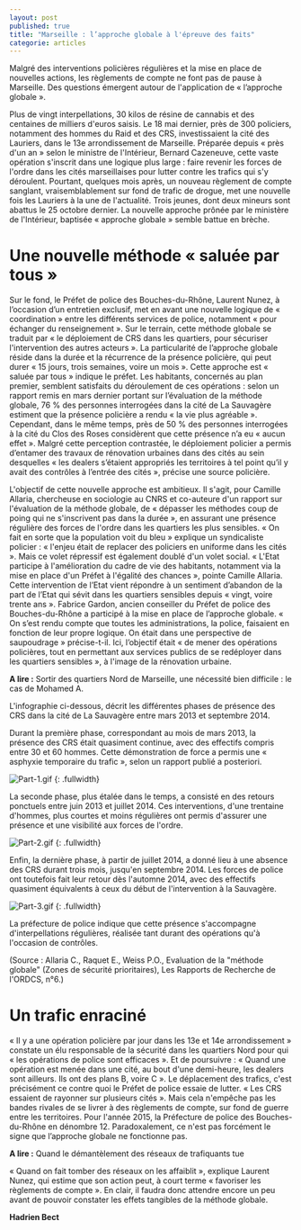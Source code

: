 ```yaml
---
layout: post
published: true
title: "Marseille : l’approche globale à l'épreuve des faits"
categorie: articles
---
```


Malgré des interventions policières régulières et la mise en place de nouvelles actions, les règlements de compte ne font pas de pause à Marseille. Des questions émergent autour de l'application de « l’approche globale ».

Plus de vingt interpellations, 30 kilos de résine de cannabis et des centaines de milliers d'euros saisis. Le 18 mai dernier, près de 300 policiers, notamment des hommes du Raid et des CRS, investissaient la cité des Lauriers, dans le 13e arrondissement de Marseille. Préparée depuis « près d'un an » selon le ministre de l'Intérieur, Bernard Cazeneuve, cette vaste opération s'inscrit dans une logique plus large : faire revenir les forces de l'ordre dans les cités marseillaises pour lutter contre les trafics qui s'y déroulent. Pourtant, quelques mois après, un nouveau règlement de compte sanglant, vraisemblablement sur fond de trafic de drogue, met une nouvelle fois les Lauriers à la une de l'actualité. Trois jeunes, dont deux mineurs sont abattus le 25 octobre dernier. La nouvelle approche prônée par le ministère de l'Intérieur, baptisée « approche globale » semble battue en brèche.

# Une nouvelle méthode « saluée par tous »

Sur le fond, le Préfet de police des Bouches-du-Rhône, Laurent Nunez, à l’occasion d’un entretien exclusif, met en avant une nouvelle logique de « coordination » entre les différents services de police, notamment « pour échanger du renseignement ». Sur le terrain, cette méthode globale se traduit par « le déploiement de CRS dans les quartiers, pour sécuriser l'intervention des autres acteurs ». La particularité de l’approche globale réside dans la durée et la récurrence de la présence policière, qui peut durer « 15 jours, trois semaines, voire un mois ». Cette approche est « saluée par tous » indique le préfet. Les habitants, concernés au plan premier, semblent satisfaits du déroulement de ces opérations : selon un rapport remis en mars dernier portant sur l’évaluation de la méthode globale, 76 % des personnes interrogées dans la cité de La Sauvagère estiment que la présence policière a rendu « la vie plus agréable ». Cependant, dans le même temps, près de 50 % des personnes interrogées à la cité du Clos des Roses considèrent que cette présence n’a eu « aucun effet ». Malgré cette perception contrastée, le déploiement policier a permis d’entamer des travaux de rénovation urbaines dans des cités au sein desquelles « les dealers s’étaient appropriés les territoires à tel point qu’il y avait des contrôles à l’entrée des cités », précise une source policière.


L'objectif de cette nouvelle approche est ambitieux. Il s'agit, pour Camille Allaria, chercheuse en sociologie au CNRS et co-auteure d'un rapport sur l'évaluation de la méthode globale, de « dépasser les méthodes coup de poing qui ne s'inscrivent pas dans la durée », en assurant une présence régulière des forces de l'ordre dans les quartiers les plus sensibles. « On fait en sorte que la population voit du bleu » explique un syndicaliste policier : « l'enjeu était de replacer des policiers en uniforme dans les cités ». Mais ce volet répressif est également doublé d'un volet social. « L'Etat participe à l'amélioration du cadre de vie des habitants, notamment via la mise en place d'un Préfet à l'égalité des chances », pointe Camille Allaria. Cette intervention de l’Etat vient répondre à un sentiment d’abandon de la part de l’Etat qui sévit dans les quartiers sensibles depuis « vingt, voire trente ans ». Fabrice Gardon, ancien conseiller du Préfet de police des Bouches-du-Rhône a participé à la mise en place de l’approche globale. « On s’est rendu compte que toutes les administrations, la police, faisaient en fonction de leur propre logique. On était dans une perspective de saupoudrage » précise-t-il. Ici, l’objectif était « de mener des opérations policières, tout en permettant aux services publics de se redéployer dans les quartiers sensibles », à l'image de la rénovation urbaine. 

 

**A lire :** Sortir des quartiers Nord de Marseille, une nécessité bien difficile : le cas de Mohamed A. 


L'infographie ci-dessous, décrit les différentes phases de présence des CRS dans la cité de La Sauvagère entre mars 2013 et septembre 2014.

Durant la première phase, correspondant au mois de mars 2013, la présence des CRS était quasiment continue, avec des effectifs compris entre 30 et 60 hommes. Cette démonstration de force a permis une « asphyxie temporaire du trafic », selon un rapport publié a posteriori.

 ![Part-1.gif]({{site.baseurl}}/img/Part-1.gif)
{: .fullwidth}

La seconde phase, plus étalée dans le temps, a consisté en des retours ponctuels entre juin 2013 et juillet 2014. Ces interventions, d'une trentaine d'hommes, plus courtes et moins régulières ont permis d'assurer une présence et une visibilité aux forces de l'ordre.

![Part-2.gif]({{site.baseurl}}/img/Part-2.gif)
{: .fullwidth}

Enfin, la dernière phase, à partir de juillet 2014, a donné lieu à une absence des CRS durant trois mois, jusqu'en septembre 2014. Les forces de police ont toutefois fait leur retour dès l'automne 2014, avec des effectifs quasiment équivalents à ceux du début de l'intervention à la Sauvagère.

![Part-3.gif]({{site.baseurl}}/img/Part-3.gif)
{: .fullwidth}

La préfecture de police indique que cette présence s'accompagne d'interpellations régulières, réalisée tant durant des opérations qu'à l'occasion de contrôles.

(Source : Allaria C., Raquet E., Weiss P.O., Evaluation de la "méthode globale" (Zones de sécurité prioritaires), Les Rapports de Recherche de l'ORDCS, n°6.)

# Un trafic enraciné

« Il y a une opération policière par jour dans les 13e et 14e arrondissement » constate un élu responsable de la sécurité dans les quartiers Nord pour qui « les opérations de police sont efficaces ». Et de poursuivre : « Quand une opération est menée dans une cité, au bout d'une demi-heure, les dealers sont ailleurs. Ils ont des plans B, voire C ». Le déplacement des trafics, c'est précisément ce contre quoi le Préfet de police essaie de lutter. « Les CRS essaient de rayonner sur plusieurs cités ». Mais cela n'empêche pas les bandes rivales de se livrer à des règlements de compte, sur fond de guerre entre les territoires. Pour l'année 2015, la Préfecture de police des Bouches-du-Rhône en dénombre 12. Paradoxalement, ce n'est pas forcément le signe que l’approche globale ne fonctionne pas. 

**A lire :** Quand le démantèlement des réseaux de trafiquants tue

« Quand on fait tomber des réseaux on les affaiblit », explique Laurent Nunez, qui estime que son action peut, à court terme « favoriser les règlements de compte ». En clair, il faudra donc attendre encore un peu avant de pouvoir constater les effets tangibles de la méthode globale.

**Hadrien Bect**
